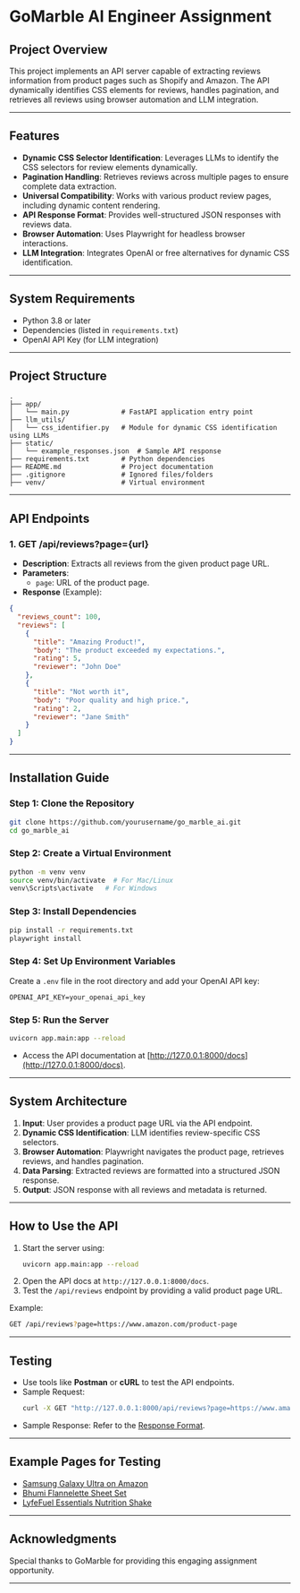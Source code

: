 # GoMarble AI Engineer Assignment

## **Project Overview**
This project implements an API server capable of extracting reviews information from product pages such as Shopify and Amazon. The API dynamically identifies CSS elements for reviews, handles pagination, and retrieves all reviews using browser automation and LLM integration.

---

## **Features**
- **Dynamic CSS Selector Identification**: Leverages LLMs to identify the CSS selectors for review elements dynamically.
- **Pagination Handling**: Retrieves reviews across multiple pages to ensure complete data extraction.
- **Universal Compatibility**: Works with various product review pages, including dynamic content rendering.
- **API Response Format**: Provides well-structured JSON responses with reviews data.
- **Browser Automation**: Uses Playwright for headless browser interactions.
- **LLM Integration**: Integrates OpenAI or free alternatives for dynamic CSS identification.

---

## **System Requirements**
- Python 3.8 or later
- Dependencies (listed in `requirements.txt`)
- OpenAI API Key (for LLM integration)

---

## **Project Structure**
```
.
├── app/
│   └── main.py             # FastAPI application entry point
├── llm_utils/
│   └── css_identifier.py   # Module for dynamic CSS identification using LLMs
├── static/
│   └── example_responses.json  # Sample API response
├── requirements.txt        # Python dependencies
├── README.md               # Project documentation
├── .gitignore              # Ignored files/folders
├── venv/                   # Virtual environment
```

---

## **API Endpoints**

### **1. GET /api/reviews?page={url}**
- **Description**: Extracts all reviews from the given product page URL.
- **Parameters**:
  - `page`: URL of the product page.
- **Response** (Example):
```json
{
  "reviews_count": 100,
  "reviews": [
    {
      "title": "Amazing Product!",
      "body": "The product exceeded my expectations.",
      "rating": 5,
      "reviewer": "John Doe"
    },
    {
      "title": "Not worth it",
      "body": "Poor quality and high price.",
      "rating": 2,
      "reviewer": "Jane Smith"
    }
  ]
}
```

---

## **Installation Guide**

### **Step 1: Clone the Repository**
```bash
git clone https://github.com/yourusername/go_marble_ai.git
cd go_marble_ai
```

### **Step 2: Create a Virtual Environment**
```bash
python -m venv venv
source venv/bin/activate  # For Mac/Linux
venv\Scripts\activate   # For Windows
```

### **Step 3: Install Dependencies**
```bash
pip install -r requirements.txt
playwright install
```

### **Step 4: Set Up Environment Variables**
Create a `.env` file in the root directory and add your OpenAI API key:
```
OPENAI_API_KEY=your_openai_api_key
```

### **Step 5: Run the Server**
```bash
uvicorn app.main:app --reload
```
- Access the API documentation at [http://127.0.0.1:8000/docs](http://127.0.0.1:8000/docs).

---

## **System Architecture**
1. **Input**: User provides a product page URL via the API endpoint.
2. **Dynamic CSS Identification**: LLM identifies review-specific CSS selectors.
3. **Browser Automation**: Playwright navigates the product page, retrieves reviews, and handles pagination.
4. **Data Parsing**: Extracted reviews are formatted into a structured JSON response.
5. **Output**: JSON response with all reviews and metadata is returned.

---

## **How to Use the API**
1. Start the server using:
   ```bash
   uvicorn app.main:app --reload
   ```
2. Open the API docs at `http://127.0.0.1:8000/docs`.
3. Test the `/api/reviews` endpoint by providing a valid product page URL.

Example:
```bash
GET /api/reviews?page=https://www.amazon.com/product-page
```

---

## **Testing**
- Use tools like **Postman** or **cURL** to test the API endpoints.
- Sample Request:
  ```bash
  curl -X GET "http://127.0.0.1:8000/api/reviews?page=https://www.amazon.com/product-page"
  ```
- Sample Response: Refer to the [Response Format](#response).

---

## **Example Pages for Testing**
- [Samsung Galaxy Ultra on Amazon](https://www.amazon.in/Samsung-Galaxy-Ultra-Green-Storage/dp/B0BT9CXXXX)
- [Bhumi Flannelette Sheet Set](https://www.example.com/sheet-set)
- [LyfeFuel Essentials Nutrition Shake](https://www.example.com/shake)

---

## **Acknowledgments**
Special thanks to GoMarble for providing this engaging assignment opportunity.

---


